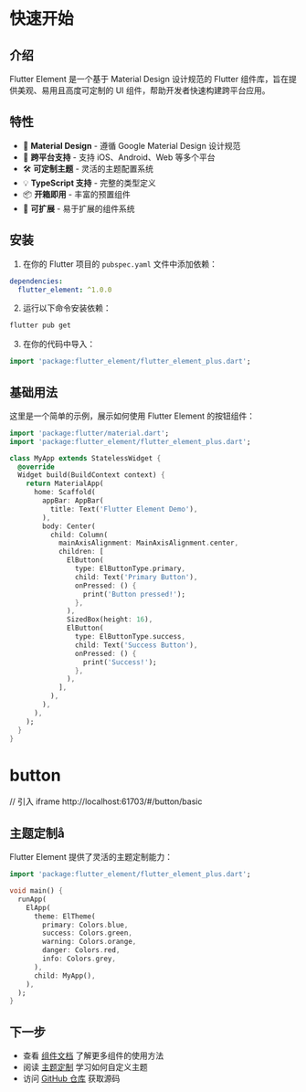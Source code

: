 
# 快速开始

## 介绍

Flutter Element 是一个基于 Material Design 设计规范的 Flutter 组件库，旨在提供美观、易用且高度可定制的 UI 组件，帮助开发者快速构建跨平台应用。

## 特性

- 🎨 **Material Design** - 遵循 Google Material Design 设计规范
- 📱 **跨平台支持** - 支持 iOS、Android、Web 等多个平台
- 🛠️ **可定制主题** - 灵活的主题配置系统
- 💡 **TypeScript 支持** - 完整的类型定义
- 📦 **开箱即用** - 丰富的预置组件
- 🔧 **可扩展** - 易于扩展的组件系统

## 安装

1. 在你的 Flutter 项目的 `pubspec.yaml` 文件中添加依赖：

```yaml
dependencies:
  flutter_element: ^1.0.0
```

2. 运行以下命令安装依赖：

```bash
flutter pub get
```

3. 在你的代码中导入：

```dart
import 'package:flutter_element/flutter_element_plus.dart';
```

## 基础用法

这里是一个简单的示例，展示如何使用 Flutter Element 的按钮组件：

```dart
import 'package:flutter/material.dart';
import 'package:flutter_element/flutter_element_plus.dart';

class MyApp extends StatelessWidget {
  @override
  Widget build(BuildContext context) {
    return MaterialApp(
      home: Scaffold(
        appBar: AppBar(
          title: Text('Flutter Element Demo'),
        ),
        body: Center(
          child: Column(
            mainAxisAlignment: MainAxisAlignment.center,
            children: [
              ElButton(
                type: ElButtonType.primary,
                child: Text('Primary Button'),
                onPressed: () {
                  print('Button pressed!');
                },
              ),
              SizedBox(height: 16),
              ElButton(
                type: ElButtonType.success,
                child: Text('Success Button'),
                onPressed: () {
                  print('Success!');
                },
              ),
            ],
          ),
        ),
      ),
    );
  }
}
```

# button

// 引入 iframe http://localhost:61703/#/button/basic 
<CodeView reviewUrl="http://localhost:61703/#/button/basic" codeUrl="https://raw.githubusercontent.com/chenxu2656/flutter_element/main/example/lib/pages/alert_page/alert_page.dart" :hight='100'/>

## 主题定制å

Flutter Element 提供了灵活的主题定制能力：

```dart
import 'package:flutter_element/flutter_element_plus.dart';

void main() {
  runApp(
    ElApp(
      theme: ElTheme(
        primary: Colors.blue,
        success: Colors.green,
        warning: Colors.orange,
        danger: Colors.red,
        info: Colors.grey,
      ),
      child: MyApp(),
    ),
  );
}
```

## 下一步

- 查看 [组件文档](/components/) 了解更多组件的使用方法
- 阅读 [主题定制](/guide/theme) 学习如何自定义主题
- 访问 [GitHub 仓库](https://github.com/your-repo/flutter-element) 获取源码
